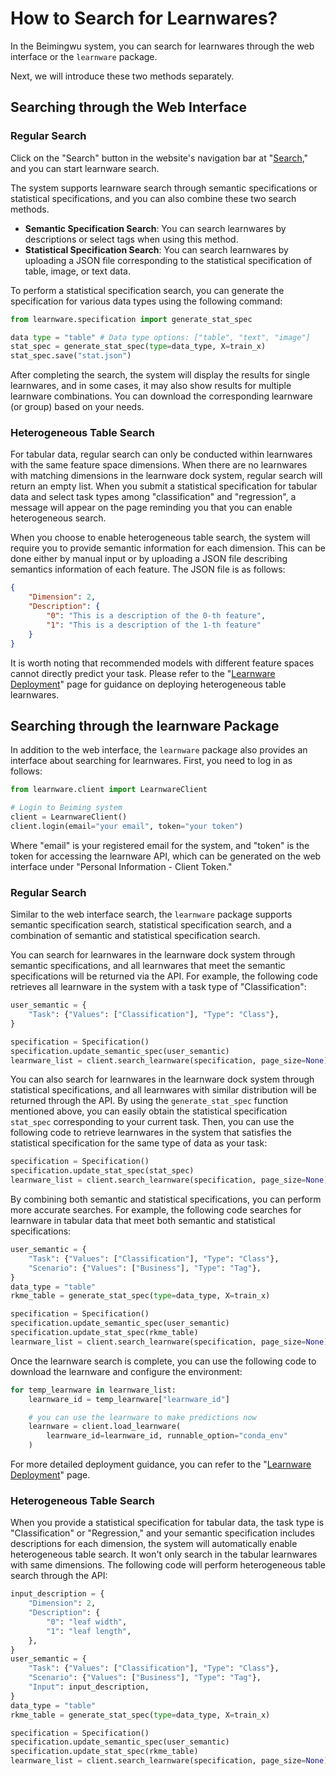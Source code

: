 # How to Search for Learnwares?

In the Beimingwu system, you can search for learnwares through the web interface or the `learnware` package.

Next, we will introduce these two methods separately.

## Searching through the Web Interface

### Regular Search

Click on the "Search" button in the website's navigation bar at "[Search](https://www.lamda.nju.edu.cn/learnware/#/search)," and you can start learnware search.

The system supports learnware search through semantic specifications or statistical specifications, and you can also combine these two search methods.

- **Semantic Specification Search**: You can search learnwares by descriptions or select tags when using this method.
- **Statistical Specification Search**: You can search learnwares by uploading a JSON file corresponding to the statistical specification of table, image, or text data.

To perform a statistical specification search, you can generate the specification for various data types using the following command:

```python
from learnware.specification import generate_stat_spec

data type = "table" # Data type options: ["table", "text", "image"]
stat_spec = generate_stat_spec(type=data_type, X=train_x)
stat_spec.save("stat.json")
```

After completing the search, the system will display the results for single learnwares, and in some cases, it may also show results for multiple learnware combinations. You can download the corresponding learnware (or group) based on your needs.

### Heterogeneous Table Search

For tabular data, regular search can only be conducted within learnwares with the same feature space dimensions. When there are no learnwares with matching dimensions in the learnware dock system, regular search will return an empty list. When you submit a statistical specification for tabular data and select task types among "classification" and "regression", a message will appear on the page reminding you that you can enable heterogeneous search.

When you choose to enable heterogeneous table search, the system will require you to provide semantic information for each dimension. This can be done either by manual input or by uploading a JSON file describing semantics information of each feature. The JSON file is as follows:

```json
{
    "Dimension": 2,
    "Description": {
        "0": "This is a description of the 0-th feature", 
        "1": "This is a description of the 1-th feature"
    }
}
```

It is worth noting that recommended models with different feature spaces cannot directly predict your task. Please refer to the "[Learnware Deployment](/zh-CN/user-guide/learnware-deploy)" page for guidance on deploying heterogeneous table learnwares.

## Searching through the learnware Package

In addition to the web interface, the `learnware` package also provides an interface about searching for learnwares. First, you need to log in as follows:

```python
from learnware.client import LearnwareClient

# Login to Beiming system
client = LearnwareClient()
client.login(email="your email", token="your token")
```

Where "email" is your registered email for the system, and "token" is the token for accessing the learnware API, which can be generated on the web interface under "Personal Information - Client Token."

### Regular Search

Similar to the web interface search, the `learnware` package supports semantic specification search, statistical specification search, and a combination of semantic and statistical specification search.

You can search for learnwares in the learnware dock system through semantic specifications, and all learnwares that meet the semantic specifications will be returned via the API. For example, the following code retrieves all learnware in the system with a task type of "Classification":

```python
user_semantic = {
    "Task": {"Values": ["Classification"], "Type": "Class"},
}

specification = Specification()
specification.update_semantic_spec(user_semantic)
learnware_list = client.search_learnware(specification, page_size=None)
```

You can also search for learnwares in the learnware dock system through statistical specifications, and all learnwares with similar distribution will be returned through the API. By using the `generate_stat_spec` function mentioned above, you can easily obtain the statistical specification `stat_spec` corresponding to your current task. Then, you can use the following code to retrieve learnwares in the system that satisfies the statistical specification for the same type of data as your task:

```python
specification = Specification()
specification.update_stat_spec(stat_spec)
learnware_list = client.search_learnware(specification, page_size=None)
```

By combining both semantic and statistical specifications, you can perform more accurate searches. For example, the following code searches for learnware in tabular data that meet both semantic and statistical specifications:

```python
user_semantic = {
    "Task": {"Values": ["Classification"], "Type": "Class"},
    "Scenario": {"Values": ["Business"], "Type": "Tag"},
}
data_type = "table"
rkme_table = generate_stat_spec(type=data_type, X=train_x)

specification = Specification()
specification.update_semantic_spec(user_semantic)
specification.update_stat_spec(rkme_table)
learnware_list = client.search_learnware(specification, page_size=None)
```

Once the learnware search is complete, you can use the following code to download the learnware and configure the environment:

```python
for temp_learnware in learnware_list:
    learnware_id = temp_learnware["learnware_id"]

    # you can use the learnware to make predictions now
    learnware = client.load_learnware(
        learnware_id=learnware_id, runnable_option="conda_env"
    )
```

For more detailed deployment guidance, you can refer to the "[Learnware Deployment](/en/user-guide/learnware-deploy)" page.

### Heterogeneous Table Search

When you provide a statistical specification for tabular data, the task type is "Classification" or "Regression," and your semantic specification includes descriptions for each dimension, the system will automatically enable heterogeneous table search. It won't only search in the tabular learnwares with same dimensions. The following code will perform heterogeneous table search through the API:

```python
input_description = {
    "Dimension": 2,
    "Description": {
        "0": "leaf width",
        "1": "leaf length",
    },
}
user_semantic = {
    "Task": {"Values": ["Classification"], "Type": "Class"},
    "Scenario": {"Values": ["Business"], "Type": "Tag"},
    "Input": input_description,
}
data_type = "table"
rkme_table = generate_stat_spec(type=data_type, X=train_x)

specification = Specification()
specification.update_semantic_spec(user_semantic)
specification.update_stat_spec(rkme_table)
learnware_list = client.search_learnware(specification, page_size=None)
```
